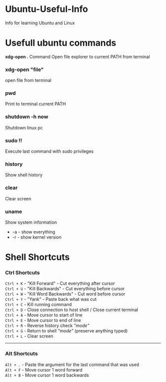 # Ubuntu-Useful-Info
Info for learning Ubuntu and Linux

# Usefull ubuntu commands

__xdg-open .__ Command Open file explorer to current PATH from terminal
### xdg-open "file"
open file from terminal
<h3>pwd</h3>Print to terminal current PATH
<h3>shutdown -h now</h3>Shutdown linux pc
<h3>sudo !!</h3>Execute last command with sudo privileges
<h3>history</h3>Show shell history
<h3>clear</h3>Clear screen
<h3>uname</h3>Show system information
<ul>
  <li> -a - show everything</li>
  <li> -r - show kernel version</li>
</ul> 

# Shell Shortcuts
<h3>Ctrl Shortcuts</h3>

`Ctrl + K` - "Kill Forward" - Cut everything after cursor<br>
`Ctrl + U` - "Kill Backwards" - Cut everything before cursor<br>
`Ctrl + W` - "Kill Word Backwards" - Cut word before cursor<br>
`Ctrl + Y` - "Yank" - Paste back what was cut<br>
`Ctrl + C` - Kill running command<br>
`Ctrl + D` - Close connection to host shell / Close current terminal<br>
`Ctrl + A` - Move cursor to start of line<br>
`Ctrl + E` - Move cursor to end of line<br>
`Ctrl + R` - Reverse history check <i>"mode"</i><br>
`Ctrl + G` - Return to shell <i>"mode"</i> (preserve anything typed)<br>
`Ctrl + L` - Clear screen<br>
<hr>
<h3>Alt Shortcuts</h3>

`Alt + .` - Paste the argument for the last command that was used<br>
`Alt + F` - Move cursor 1 word forward<br>
`Alt + B` - Move cursor 1 word backwards<br>
